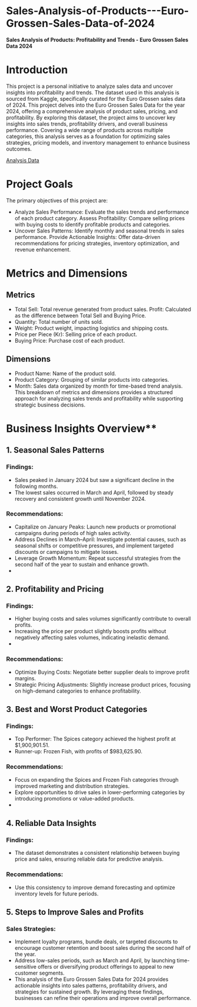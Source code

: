 # Sales-Analysis-of-Products---Euro-Grossen-Sales-Data-of-2024

**Sales Analysis of Products: Profitability and Trends - Euro Grossen Sales Data 2024**
# Introduction
This project is a personal initiative to analyze sales data and uncover insights into profitability and trends. The dataset used in this analysis is sourced from Kaggle, specifically curated for the Euro Grossen sales data of 2024. This project delves into the Euro Grossen Sales Data for the year 2024, offering a comprehensive analysis of product sales, pricing, and profitability. By exploring this dataset, the project aims to uncover key insights into sales trends, profitability drivers, and overall business performance. Covering a wide range of products across multiple categories, this analysis serves as a foundation for optimizing sales strategies, pricing models, and inventory management to enhance business outcomes.

[Analysis Data](https://github.com/Sopyaan/Sales-Analysis-of-Products---Euro-Grossen-Sales-Data-of-2024/blob/main/Sales_Analysis_of_Products_Profitability_and_Trends_Euro_Grossen_Sales_Data_of_2024.ipynb)

# Project Goals
The primary objectives of this project are:
- Analyze Sales Performance: Evaluate the sales trends and performance of each product category.
Assess Profitability: Compare selling prices with buying costs to identify profitable products and categories.
- Uncover Sales Patterns: Identify monthly and seasonal trends in sales performance.
Provide Actionable Insights: Offer data-driven recommendations for pricing strategies, inventory optimization, and revenue enhancement.

# Metrics and Dimensions
## Metrics
- Total Sell: Total revenue generated from product sales.
Profit: Calculated as the difference between Total Sell and Buying Price.
- Quantity: Total number of units sold.
- Weight: Product weight, impacting logistics and shipping costs.
- Price per Piece (Kr): Selling price of each product.
- Buying Price: Purchase cost of each product.
## Dimensions
- Product Name: Name of the product sold.
- Product Category: Grouping of similar products into categories.
- Month: Sales data organized by month for time-based trend analysis.
This breakdown of metrics and dimensions provides a structured approach for analyzing sales trends and profitability while supporting strategic business decisions.

# Business Insights Overview**
## 1. Seasonal Sales Patterns
### Findings:
- Sales peaked in January 2024 but saw a significant decline in the following months.
- The lowest sales occurred in March and April, followed by steady recovery and consistent growth until November 2024.
  
### Recommendations:
- Capitalize on January Peaks: Launch new products or promotional campaigns during periods of high sales activity.
- Address Declines in March–April: Investigate potential causes, such as seasonal shifts or competitive pressures, and implement targeted discounts or campaigns to mitigate losses.
- Leverage Growth Momentum: Repeat successful strategies from the second half of the year to sustain and enhance growth.
- 
## 2. Profitability and Pricing
### Findings:
- Higher buying costs and sales volumes significantly contribute to overall profits.
- Increasing the price per product slightly boosts profits without negatively affecting sales volumes, indicating inelastic demand.
- 
### Recommendations:
- Optimize Buying Costs: Negotiate better supplier deals to improve profit margins.
- Strategic Pricing Adjustments: Slightly increase product prices, focusing on high-demand categories to enhance profitability.
  
## 3. Best and Worst Product Categories
### Findings:
- Top Performer: The Spices category achieved the highest profit at $1,900,901.51.
- Runner-up: Frozen Fish, with profits of $983,625.90.
  
### Recommendations:
- Focus on expanding the Spices and Frozen Fish categories through improved marketing and distribution strategies.
- Explore opportunities to drive sales in lower-performing categories by introducing promotions or value-added products.
- 
## 4. Reliable Data Insights
### Findings:
- The dataset demonstrates a consistent relationship between buying price and sales, ensuring reliable data for predictive analysis.
  
### Recommendations:
- Use this consistency to improve demand forecasting and optimize inventory levels for future periods.
  
## 5. Steps to Improve Sales and Profits
### Sales Strategies:
- Implement loyalty programs, bundle deals, or targeted discounts to encourage customer retention and boost sales during the second half of the year.
- Address low-sales periods, such as March and April, by launching time-sensitive offers or diversifying product offerings to appeal to new customer segments.
- This analysis of the Euro Grossen Sales Data for 2024 provides actionable insights into sales patterns, profitability drivers, and strategies for sustained growth. By leveraging these findings, businesses can refine their operations and improve overall performance.
